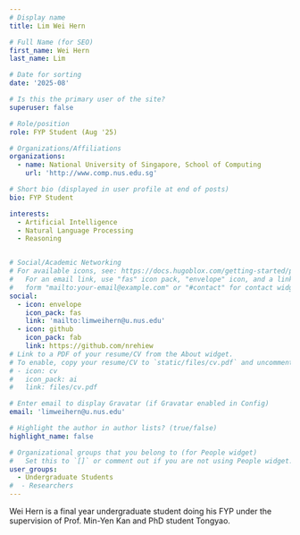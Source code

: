 ```yaml
---
# Display name
title: Lim Wei Hern

# Full Name (for SEO)
first_name: Wei Hern
last_name: Lim

# Date for sorting
date: '2025-08'

# Is this the primary user of the site?
superuser: false

# Role/position
role: FYP Student (Aug '25)

# Organizations/Affiliations
organizations:
  - name: National University of Singapore, School of Computing
    url: 'http://www.comp.nus.edu.sg'

# Short bio (displayed in user profile at end of posts)
bio: FYP Student

interests:
  - Artificial Intelligence 
  - Natural Language Processing
  - Reasoning


# Social/Academic Networking
# For available icons, see: https://docs.hugoblox.com/getting-started/page-builder/#icons
#   For an email link, use "fas" icon pack, "envelope" icon, and a link in the
#   form "mailto:your-email@example.com" or "#contact" for contact widget.
social:
  - icon: envelope
    icon_pack: fas
    link: 'mailto:limweihern@u.nus.edu'
  - icon: github
    icon_pack: fab
    link: https://github.com/nrehiew
# Link to a PDF of your resume/CV from the About widget.
# To enable, copy your resume/CV to `static/files/cv.pdf` and uncomment the lines below.
# - icon: cv
#   icon_pack: ai
#   link: files/cv.pdf

# Enter email to display Gravatar (if Gravatar enabled in Config)
email: 'limweihern@u.nus.edu'

# Highlight the author in author lists? (true/false)
highlight_name: false

# Organizational groups that you belong to (for People widget)
#   Set this to `[]` or comment out if you are not using People widget.
user_groups:
  - Undergraduate Students
#  - Researchers
---
```


Wei Hern is a final year undergraduate student doing his FYP under the supervision of Prof. Min-Yen Kan and PhD student Tongyao.
